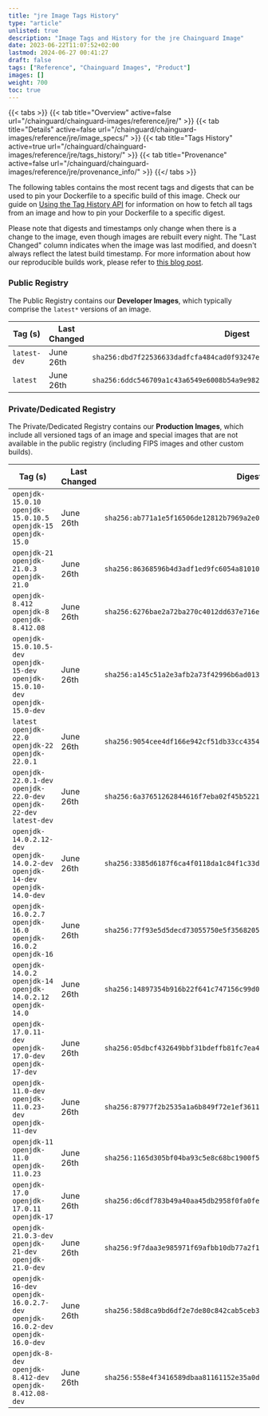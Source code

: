 ```yaml
---
title: "jre Image Tags History"
type: "article"
unlisted: true
description: "Image Tags and History for the jre Chainguard Image"
date: 2023-06-22T11:07:52+02:00
lastmod: 2024-06-27 00:41:27
draft: false
tags: ["Reference", "Chainguard Images", "Product"]
images: []
weight: 700
toc: true
---
```


{{< tabs >}}
{{< tab title="Overview" active=false url="/chainguard/chainguard-images/reference/jre/" >}}
{{< tab title="Details" active=false url="/chainguard/chainguard-images/reference/jre/image_specs/" >}}
{{< tab title="Tags History" active=true url="/chainguard/chainguard-images/reference/jre/tags_history/" >}}
{{< tab title="Provenance" active=false url="/chainguard/chainguard-images/reference/jre/provenance_info/" >}}
{{</ tabs >}}

The following tables contains the most recent tags and digests that can be used to pin your Dockerfile to a specific build of this image. Check our guide on [Using the Tag History API](/chainguard/chainguard-images/using-the-tag-history-api/) for information on how to fetch all tags from an image and how to pin your Dockerfile to a specific digest.

Please note that digests and timestamps only change when there is a change to the image, even though images are rebuilt every night. The "Last Changed" column indicates when the image was last modified, and doesn't always reflect the latest build timestamp. For more information about how our reproducible builds work, please refer to [this blog post](https://www.chainguard.dev/unchained/reproducing-chainguards-reproducible-image-builds).

### Public Registry
The Public Registry contains our **Developer Images**, which typically comprise the `latest*` versions of an image.

| Tag (s)       | Last Changed | Digest                                                                    |
|---------------|--------------|---------------------------------------------------------------------------|
|  `latest-dev` | June 26th    | `sha256:dbd7f22536633dadfcfa484cad0f93247e7327128ba37f26759379500b756705` |
|  `latest`     | June 26th    | `sha256:6ddc546709a1c43a6549e6008b54a9e982f84a77c64befaf8b11d1520cb41bc3` |


### Private/Dedicated Registry
The Private/Dedicated Registry contains our **Production Images**, which include all versioned tags of an image and special images that are not available in the public registry (including FIPS images and other custom builds).

| Tag (s)                                                                            | Last Changed | Digest                                                                    |
|------------------------------------------------------------------------------------|--------------|---------------------------------------------------------------------------|
|  `openjdk-15.0.10` `openjdk-15.0.10.5` `openjdk-15` `openjdk-15.0`                 | June 26th    | `sha256:ab771a1e5f16506de12812b7969a2e0730bdb7f708ccd8eb5821841caad84f36` |
|  `openjdk-21` `openjdk-21.0.3` `openjdk-21.0`                                      | June 26th    | `sha256:86368596b4d3adf1ed9fc6054a81010e6c5e8e693f0b58ce34c3debd145d66ce` |
|  `openjdk-8.412` `openjdk-8` `openjdk-8.412.08`                                    | June 26th    | `sha256:6276bae2a72ba270c4012dd637e716e1b6f055342a9734b6a010ccba09b9038a` |
|  `openjdk-15.0.10.5-dev` `openjdk-15-dev` `openjdk-15.0.10-dev` `openjdk-15.0-dev` | June 26th    | `sha256:a145c51a2e3afb2a73f42996b6ad0134fcddae13bb84b64faf8383573d60bee4` |
|  `latest` `openjdk-22.0` `openjdk-22` `openjdk-22.0.1`                             | June 26th    | `sha256:9054cee4df166e942cf51db33cc4354f6da12c5717caa2eb3269fdb44e8ef518` |
|  `openjdk-22.0.1-dev` `openjdk-22.0-dev` `openjdk-22-dev` `latest-dev`             | June 26th    | `sha256:6a37651262844616f7eba02f45b52217bad884d66903852657798a9247f6cdd1` |
|  `openjdk-14.0.2.12-dev` `openjdk-14.0.2-dev` `openjdk-14-dev` `openjdk-14.0-dev`  | June 26th    | `sha256:3385d6187f6ca4f0118da1c84f1c33df3bb6bc3458475d46ab8ec6d38bf5c07f` |
|  `openjdk-16.0.2.7` `openjdk-16.0` `openjdk-16.0.2` `openjdk-16`                   | June 26th    | `sha256:77f93e5d5decd73055750e5f35682059a8a72d9940fb9eacd5212114ba40ce04` |
|  `openjdk-14.0.2` `openjdk-14` `openjdk-14.0.2.12` `openjdk-14.0`                  | June 26th    | `sha256:14897354b916b22f641c747156c99d024239a03d2a7f9387b760ef5d1659c83c` |
|  `openjdk-17.0.11-dev` `openjdk-17.0-dev` `openjdk-17-dev`                         | June 26th    | `sha256:05dbcf432649bbf31bdeffb81fc7ea45458223cb94e11c0bbd7ccdec458ef62a` |
|  `openjdk-11.0-dev` `openjdk-11.0.23-dev` `openjdk-11-dev`                         | June 26th    | `sha256:87977f2b2535a1a6b849f72e1ef3611f504b2df3b6b82dce29232d28a36406db` |
|  `openjdk-11` `openjdk-11.0` `openjdk-11.0.23`                                     | June 26th    | `sha256:1165d305bf04ba93c5e8c68bc1900f5876b33587d4ce5f5743efbb35ad68f0be` |
|  `openjdk-17.0` `openjdk-17.0.11` `openjdk-17`                                     | June 26th    | `sha256:d6cdf783b49a40aa45db2958f0fa0fe69f7b14b6a5490a3cefad0b5e20ae0558` |
|  `openjdk-21.0.3-dev` `openjdk-21-dev` `openjdk-21.0-dev`                          | June 26th    | `sha256:9f7daa3e985971f69afbb10db77a2f1cd49ab0c9a9c840340e9e750be6046af1` |
|  `openjdk-16-dev` `openjdk-16.0.2.7-dev` `openjdk-16.0.2-dev` `openjdk-16.0-dev`   | June 26th    | `sha256:58d8ca9bd6df2e7de80c842cab5ceb3757ff94fb53600052ef787399f5f8b349` |
|  `openjdk-8-dev` `openjdk-8.412-dev` `openjdk-8.412.08-dev`                        | June 26th    | `sha256:558e4f3416589dbaa81161152e35a0dbaaad4f1f34a9ba59b933c5717a2b68e9` |

